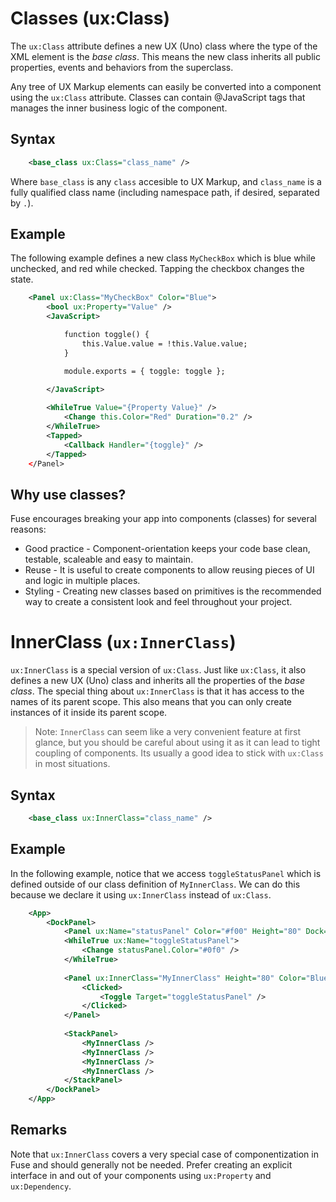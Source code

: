 # Classes (ux:Class)

The `ux:Class` attribute defines a new UX (Uno) class where the type of the XML element is the *base class*. This means the new class inherits all public properties, events and behaviors from the superclass.

Any tree of UX Markup elements can easily be converted into a component using the `ux:Class` attribute. Classes can contain @JavaScript tags that manages the inner business logic of the component.

## Syntax

```xml
	<base_class ux:Class="class_name" />
```

Where `base_class` is any `class` accesible to UX Markup, and `class_name` is a fully qualified class name (including namespace path, if desired, separated by `.`).

## Example

The following example defines a new class `MyCheckBox` which is blue while unchecked, and red while checked. Tapping the checkbox changes the state.

```xml
	<Panel ux:Class="MyCheckBox" Color="Blue">
		<bool ux:Property="Value" />
		<JavaScript>

			function toggle() {
				this.Value.value = !this.Value.value;
			}

			module.exports = { toggle: toggle };
			
		</JavaScript>

		<WhileTrue Value="{Property Value}" />
			<Change this.Color="Red" Duration="0.2" />
		</WhileTrue>
		<Tapped>
			<Callback Handler="{toggle}" />
		</Tapped>
	</Panel>
```

## Why use classes?

Fuse encourages breaking your app into components (classes) for several reasons:

* Good practice - Component-orientation keeps your code base clean, testable, scaleable and easy to maintain.
* Reuse - It is useful to create components to allow reusing pieces of UI and logic in multiple places.
* Styling - Creating new classes based on primitives is the recommended way to create a consistent look and feel throughout your project.


# InnerClass (`ux:InnerClass`)

`ux:InnerClass` is a special version of `ux:Class`. Just like `ux:Class`, it also defines a new UX (Uno) class and inherits all the properties of the *base class*. The special thing about `ux:InnerClass` is that it has access to the names of its parent scope. This also means that you can only create instances of it inside its parent scope.

> Note: `InnerClass` can seem like a very convenient feature at first glance, but you should be careful about using it as it can lead to tight coupling of components. Its usually a good idea to stick with `ux:Class` in most situations.

## Syntax

```xml
	<base_class ux:InnerClass="class_name" />
```

## Example

In the following example, notice that we access `toggleStatusPanel` which is defined outside of our class definition of `MyInnerClass`. We can do this because we declare it using `ux:InnerClass` instead of `ux:Class`.

```xml
	<App>
		<DockPanel>
			<Panel ux:Name="statusPanel" Color="#f00" Height="80" Dock="Top"/>
			<WhileTrue ux:Name="toggleStatusPanel">
				<Change statusPanel.Color="#0f0" />
			</WhileTrue>
			
			<Panel ux:InnerClass="MyInnerClass" Height="80" Color="Blue" Margin="5">
				<Clicked>
					<Toggle Target="toggleStatusPanel" />
				</Clicked>
			</Panel>
			
			<StackPanel>
				<MyInnerClass />
				<MyInnerClass />
				<MyInnerClass />
				<MyInnerClass />
			</StackPanel>
		</DockPanel>
	</App>
```

## Remarks

Note that `ux:InnerClass` covers a very special case of componentization in Fuse and should generally not be needed. Prefer creating an explicit interface in and out of your components using `ux:Property` and `ux:Dependency`.
